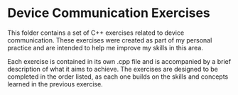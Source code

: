 # Device Communication Exercises

This folder contains a set of C++ exercises related to device communication. These exercises were created as part of my personal practice and are intended to help me improve my skills in this area.

Each exercise is contained in its own .cpp file and is accompanied by a brief description of what it aims to achieve. The exercises are designed to be completed in the order listed, as each one builds on the skills and concepts learned in the previous exercise.